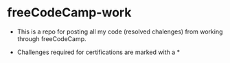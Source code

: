 # freeCodeCamp-work

* This is a repo for posting all my code (resolved chalenges) from working through freeCodeCamp.

* Challenges required for certifications are marked with a *
